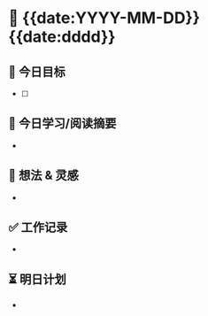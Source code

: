 # 📅 {{date:YYYY-MM-DD}} {{date:dddd}}

## 🎯 今日目标
- [ ] 

## 📖 今日学习/阅读摘要
- 

## 🧠 想法 & 灵感
- 

## ✅ 工作记录
-  

## ⏳ 明日计划
- 
